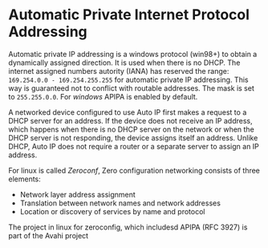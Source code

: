   # Automatic Private Internet Protocol Addressing

Automatic private IP addressing is a windows protocol (win98+) to obtain a
dynamically assigned direction. It is used when there is no DHCP.
The internet assigned numbers autority (IANA) has reserved the range:
`169.254.0.0 - 169.254.255.255` for automatic private IP addressing. This
way is guaranteed not to conflict with routable addresses. The mask is set
to `255.255.0.0`. For _windows_ APIPA is enabled by default.

A networked device configured to use Auto IP first makes a request to a DHCP
server for an address. If the device does not receive an IP address, which
happens when there is no DHCP server on the network or when the DHCP server
is not responding, the device assigns itself an address. Unlike DHCP, Auto IP
does not require a router or a separate server to assign an IP address.

For linux is called _Zeroconf_, Zero configuration networking consists of
three elements:

- Network layer address assignment
- Translation between network names and network addresses
- Location or discovery of services by name and protocol

The project in linux for zeroconfig, which includesd APIPA (RFC 3927)
is part of the Avahi project
